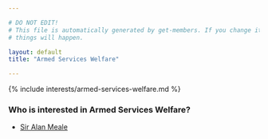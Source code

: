 ```yaml
---

# DO NOT EDIT!
# This file is automatically generated by get-members. If you change it, bad
# things will happen.

layout: default
title: "Armed Services Welfare"

---
```


{% include interests/armed-services-welfare.md %}

### Who is interested in Armed Services Welfare?


* [Sir Alan Meale](members/sir-alan-meale.html)

